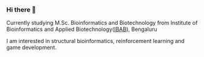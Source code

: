 ### Hi there 👋
Currently studying M.Sc. Bioinformatics and Biotechnology from Institute of Bioinformatics and Applied Biotechnology([IBAB](https://www.ibab.ac.in/)), Bengaluru 

I am interested in structural bioinformatics, reinforcement learning and game development. 
